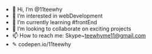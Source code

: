 - 👋 Hi, I’m @11teewhy
- 👀 I’m interested in webDevelopment
- 🌱 I’m currently learning #frontEnd
- 💞️ I’m looking to collaborate on exciting projects
- 📫 How to reach me: Skype~teewhyme11@gmail.com
- ✎ codepen.io/11teewhy

<!---
11teewhy/11teewhy is a ✨ special ✨ repository because its `README.md` (this file) appears on your GitHub profile.
You can click the Preview link to take a look at your changes.
--->
